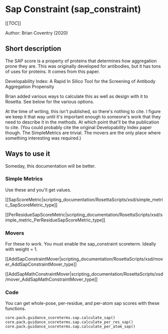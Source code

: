 # Sap Constraint (sap_constraint) 

[[_TOC_]]

Author: Brian Coventry (2020)

## Short description

The SAP score is a property of proteins that determines how aggregation prone they are. This was originally developed for antibodies, but it has tons of uses for proteins. It comes from this paper.

Developability Index: A Rapid In Silico Tool for the Screening of Antibody Aggregation Propensity


Brian added various ways to calculate this as well as design with it to Rosetta. See below for the various options.


At the time of writing, this isn't published, so there's nothing to cite. I figure we keep it that way until it's important enough to someone's work that they need to describe it in the methods. At which point that'll be the publication to cite. (You could probably cite the original Developability Index paper though. The SimpleMetrics are trivial. The movers are the only place where something interesting was required.)


## Ways to use it

Someday, this documentation will be better.

### Simple Metrics

Use these and you'll get values.

[[SapScoreMetric|scripting_documentation/RosettaScripts/xsd/simple_metric_SapScoreMetric_type]]

[[PerResidueSapScoreMetric|scripting_documentation/RosettaScripts/xsd/simple_metric_PerResidueSapScoreMetric_type]]

### Movers

For these to work. You must enable the sap_constraint scoreterm. Ideally with weight = 1.

[[AddSapConstraintMover|scripting_documentation/RosettaScripts/xsd/mover_AddSapConstraintMover_type]]

[[AddSapMathConstraintMover|scripting_documentation/RosettaScripts/xsd/mover_AddSapMathConstraintMover_type]]


### Code

You can get whole-pose, per-residue, and per-atom sap scores with these functions.

```
core.pack.guidance_scoreterms.sap.calculate_sap()
core.pack.guidance_scoreterms.sap.calculate_per_res_sap()
core.pack.guidance_scoreterms.sap.calculate_per_atom_sap()
```
